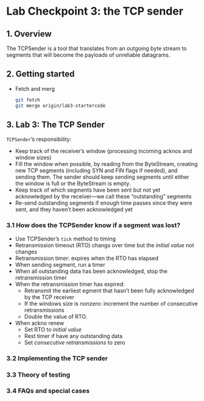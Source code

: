 # Lab Checkpoint 3: the TCP sender

## 1. Overview

The TCPSender is a tool that translates from an outgoing byte stream to segments that will become the payloads of unreliable datagrams.

## 2. Getting started

- Fetch and merg

    ```bash
    git fetch
    git merge origin/lab3-startercode
    ```

## 3. Lab 3: The TCP Sender

`TCPSender`’s responsibility:

- Keep track of the receiver’s window (processing incoming acknos and window sizes)
- Fill the window when possible, by reading from the ByteStream, creating new TCP segments (including SYN and FIN flags if needed), and sending them. The sender
should keep sending segments until either the window is full or the ByteStream is empty.
- Keep track of which segments have been sent but not yet acknowledged by the receiver—we call these “outstanding” segments
- Re-send outstanding segments if enough time passes since they were sent, and they haven’t been acknowledged yet

### 3.1 How does the TCPSender know if a segment was lost?

- Use TCPSender’s `tick` method to timing
- Retransmission timeout (RTO) changs over time but the *initial value* not changes
- Retransmission timer: expires when the RTO has elapsed
- When sending segment, run a timer
- When all outstanding data has been acknowledged, stop the retransmission timer
- When the retransmission timer has expired:
  - Retransmit the earliest egment that hasn’t been fully acknowledged by the TCP receiver
  - If the windows size is nonzero: increment the number of consecutive retransmissions
  - Double the value of RTO.
- When ackno renew
  - Set RTO to *initial value*
  - Rest timer if have any outstanding data
  - Set *consecutive retransmissions* to zero

### 3.2 Implementing the TCP sender

### 3.3 Theory of testing

### 3.4 FAQs and special cases
